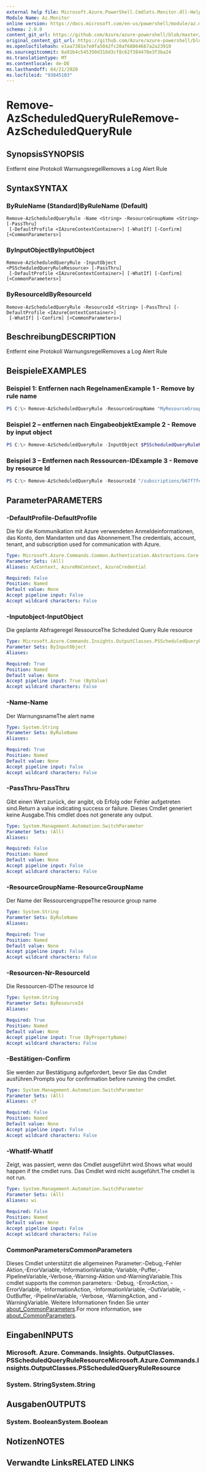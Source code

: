 ```yaml
---
external help file: Microsoft.Azure.PowerShell.Cmdlets.Monitor.dll-Help.xml
Module Name: Az.Monitor
online version: https://docs.microsoft.com/en-us/powershell/module/az.monitor/remove-azscheduledqueryrule
schema: 2.0.0
content_git_url: https://github.com/Azure/azure-powershell/blob/master/src/Monitor/Monitor/help/Remove-AzScheduledQueryRule.md
original_content_git_url: https://github.com/Azure/azure-powershell/blob/master/src/Monitor/Monitor/help/Remove-AzScheduledQueryRule.md
ms.openlocfilehash: e1aa7381e7e0fa5042fc20af68864667a2a23910
ms.sourcegitcommit: 6a91b4c545350d316d3cf8c62f384478e3f3ba24
ms.translationtype: MT
ms.contentlocale: de-DE
ms.lasthandoff: 04/21/2020
ms.locfileid: "93845103"
---
```

# <span data-ttu-id="1e5f4-101">Remove-AzScheduledQueryRule</span><span class="sxs-lookup"><span data-stu-id="1e5f4-101">Remove-AzScheduledQueryRule</span></span>

## <span data-ttu-id="1e5f4-102">Synopsis</span><span class="sxs-lookup"><span data-stu-id="1e5f4-102">SYNOPSIS</span></span>
<span data-ttu-id="1e5f4-103">Entfernt eine Protokoll Warnungsregel</span><span class="sxs-lookup"><span data-stu-id="1e5f4-103">Removes a Log Alert Rule</span></span>

## <span data-ttu-id="1e5f4-104">Syntax</span><span class="sxs-lookup"><span data-stu-id="1e5f4-104">SYNTAX</span></span>

### <span data-ttu-id="1e5f4-105">ByRuleName (Standard)</span><span class="sxs-lookup"><span data-stu-id="1e5f4-105">ByRuleName (Default)</span></span>
```
Remove-AzScheduledQueryRule -Name <String> -ResourceGroupName <String> [-PassThru]
 [-DefaultProfile <IAzureContextContainer>] [-WhatIf] [-Confirm] [<CommonParameters>]
```

### <span data-ttu-id="1e5f4-106">ByInputObject</span><span class="sxs-lookup"><span data-stu-id="1e5f4-106">ByInputObject</span></span>
```
Remove-AzScheduledQueryRule -InputObject <PSScheduledQueryRuleResource> [-PassThru]
 [-DefaultProfile <IAzureContextContainer>] [-WhatIf] [-Confirm] [<CommonParameters>]
```

### <span data-ttu-id="1e5f4-107">ByResourceId</span><span class="sxs-lookup"><span data-stu-id="1e5f4-107">ByResourceId</span></span>
```
Remove-AzScheduledQueryRule -ResourceId <String> [-PassThru] [-DefaultProfile <IAzureContextContainer>]
 [-WhatIf] [-Confirm] [<CommonParameters>]
```

## <span data-ttu-id="1e5f4-108">Beschreibung</span><span class="sxs-lookup"><span data-stu-id="1e5f4-108">DESCRIPTION</span></span>
<span data-ttu-id="1e5f4-109">Entfernt eine Protokoll Warnungsregel</span><span class="sxs-lookup"><span data-stu-id="1e5f4-109">Removes a Log Alert Rule</span></span>

## <span data-ttu-id="1e5f4-110">Beispiele</span><span class="sxs-lookup"><span data-stu-id="1e5f4-110">EXAMPLES</span></span>

### <span data-ttu-id="1e5f4-111">Beispiel 1: Entfernen nach Regelnamen</span><span class="sxs-lookup"><span data-stu-id="1e5f4-111">Example 1 - Remove by rule name</span></span>
```powershell
PS C:\> Remove-AzScheduledQueryRule -ResourceGroupName "MyResourceGroup" -Name "LogAlertRule1"
```

### <span data-ttu-id="1e5f4-112">Beispiel 2 – entfernen nach Eingabeobjekt</span><span class="sxs-lookup"><span data-stu-id="1e5f4-112">Example 2 - Remove by input object</span></span>
```powershell
PS C:\> Remove-AzScheduledQueryRule -InputObject $PSScheduledQueryRuleResource
```

### <span data-ttu-id="1e5f4-113">Beispiel 3 – Entfernen nach Ressourcen-ID</span><span class="sxs-lookup"><span data-stu-id="1e5f4-113">Example 3 - Remove by resource Id</span></span>
```powershell
PS C:\> Remove-AzScheduledQueryRule -ResourceId "/subscriptions/b67f7fec-69fc-4974-9099-a26bd6ffeda3/resourceGroups/MyResourceGroup/providers/microsoft.insights/scheduledQueryRules/LogAlertRule1"
```

## <span data-ttu-id="1e5f4-114">Parameter</span><span class="sxs-lookup"><span data-stu-id="1e5f4-114">PARAMETERS</span></span>

### <span data-ttu-id="1e5f4-115">-DefaultProfile</span><span class="sxs-lookup"><span data-stu-id="1e5f4-115">-DefaultProfile</span></span>
<span data-ttu-id="1e5f4-116">Die für die Kommunikation mit Azure verwendeten Anmeldeinformationen, das Konto, den Mandanten und das Abonnement.</span><span class="sxs-lookup"><span data-stu-id="1e5f4-116">The credentials, account, tenant, and subscription used for communication with Azure.</span></span>

```yaml
Type: Microsoft.Azure.Commands.Common.Authentication.Abstractions.Core.IAzureContextContainer
Parameter Sets: (All)
Aliases: AzContext, AzureRmContext, AzureCredential

Required: False
Position: Named
Default value: None
Accept pipeline input: False
Accept wildcard characters: False
```

### <span data-ttu-id="1e5f4-117">-Inputobject</span><span class="sxs-lookup"><span data-stu-id="1e5f4-117">-InputObject</span></span>
<span data-ttu-id="1e5f4-118">Die geplante Abfrageregel Ressource</span><span class="sxs-lookup"><span data-stu-id="1e5f4-118">The Scheduled Query Rule resource</span></span>

```yaml
Type: Microsoft.Azure.Commands.Insights.OutputClasses.PSScheduledQueryRuleResource
Parameter Sets: ByInputObject
Aliases:

Required: True
Position: Named
Default value: None
Accept pipeline input: True (ByValue)
Accept wildcard characters: False
```

### <span data-ttu-id="1e5f4-119">-Name</span><span class="sxs-lookup"><span data-stu-id="1e5f4-119">-Name</span></span>
<span data-ttu-id="1e5f4-120">Der Warnungsname</span><span class="sxs-lookup"><span data-stu-id="1e5f4-120">The alert name</span></span>

```yaml
Type: System.String
Parameter Sets: ByRuleName
Aliases:

Required: True
Position: Named
Default value: None
Accept pipeline input: False
Accept wildcard characters: False
```

### <span data-ttu-id="1e5f4-121">-PassThru</span><span class="sxs-lookup"><span data-stu-id="1e5f4-121">-PassThru</span></span>
<span data-ttu-id="1e5f4-122">Gibt einen Wert zurück, der angibt, ob Erfolg oder Fehler aufgetreten sind.</span><span class="sxs-lookup"><span data-stu-id="1e5f4-122">Return a value indicating success or failure.</span></span>
<span data-ttu-id="1e5f4-123">Dieses Cmdlet generiert keine Ausgabe.</span><span class="sxs-lookup"><span data-stu-id="1e5f4-123">This cmdlet does not generate any output.</span></span>

```yaml
Type: System.Management.Automation.SwitchParameter
Parameter Sets: (All)
Aliases:

Required: False
Position: Named
Default value: None
Accept pipeline input: False
Accept wildcard characters: False
```

### <span data-ttu-id="1e5f4-124">-ResourceGroupName</span><span class="sxs-lookup"><span data-stu-id="1e5f4-124">-ResourceGroupName</span></span>
<span data-ttu-id="1e5f4-125">Der Name der Ressourcengruppe</span><span class="sxs-lookup"><span data-stu-id="1e5f4-125">The resource group name</span></span>

```yaml
Type: System.String
Parameter Sets: ByRuleName
Aliases:

Required: True
Position: Named
Default value: None
Accept pipeline input: False
Accept wildcard characters: False
```

### <span data-ttu-id="1e5f4-126">-Resourcen-Nr</span><span class="sxs-lookup"><span data-stu-id="1e5f4-126">-ResourceId</span></span>
<span data-ttu-id="1e5f4-127">Die Ressourcen-ID</span><span class="sxs-lookup"><span data-stu-id="1e5f4-127">The resource Id</span></span>

```yaml
Type: System.String
Parameter Sets: ByResourceId
Aliases:

Required: True
Position: Named
Default value: None
Accept pipeline input: True (ByPropertyName)
Accept wildcard characters: False
```

### <span data-ttu-id="1e5f4-128">-Bestätigen</span><span class="sxs-lookup"><span data-stu-id="1e5f4-128">-Confirm</span></span>
<span data-ttu-id="1e5f4-129">Sie werden zur Bestätigung aufgefordert, bevor Sie das Cmdlet ausführen.</span><span class="sxs-lookup"><span data-stu-id="1e5f4-129">Prompts you for confirmation before running the cmdlet.</span></span>

```yaml
Type: System.Management.Automation.SwitchParameter
Parameter Sets: (All)
Aliases: cf

Required: False
Position: Named
Default value: None
Accept pipeline input: False
Accept wildcard characters: False
```

### <span data-ttu-id="1e5f4-130">-WhatIf</span><span class="sxs-lookup"><span data-stu-id="1e5f4-130">-WhatIf</span></span>
<span data-ttu-id="1e5f4-131">Zeigt, was passiert, wenn das Cmdlet ausgeführt wird.</span><span class="sxs-lookup"><span data-stu-id="1e5f4-131">Shows what would happen if the cmdlet runs.</span></span>
<span data-ttu-id="1e5f4-132">Das Cmdlet wird nicht ausgeführt.</span><span class="sxs-lookup"><span data-stu-id="1e5f4-132">The cmdlet is not run.</span></span>

```yaml
Type: System.Management.Automation.SwitchParameter
Parameter Sets: (All)
Aliases: wi

Required: False
Position: Named
Default value: None
Accept pipeline input: False
Accept wildcard characters: False
```

### <span data-ttu-id="1e5f4-133">CommonParameters</span><span class="sxs-lookup"><span data-stu-id="1e5f4-133">CommonParameters</span></span>
<span data-ttu-id="1e5f4-134">Dieses Cmdlet unterstützt die allgemeinen Parameter:-Debug,-Fehler Aktion,-ErrorVariable,-InformationVariable,-Variable,-Puffer,-PipelineVariable,-Verbose,-Warning-Aktion und-WarningVariable.</span><span class="sxs-lookup"><span data-stu-id="1e5f4-134">This cmdlet supports the common parameters: -Debug, -ErrorAction, -ErrorVariable, -InformationAction, -InformationVariable, -OutVariable, -OutBuffer, -PipelineVariable, -Verbose, -WarningAction, and -WarningVariable.</span></span> <span data-ttu-id="1e5f4-135">Weitere Informationen finden Sie unter [about_CommonParameters](http://go.microsoft.com/fwlink/?LinkID=113216).</span><span class="sxs-lookup"><span data-stu-id="1e5f4-135">For more information, see [about_CommonParameters](http://go.microsoft.com/fwlink/?LinkID=113216).</span></span>

## <span data-ttu-id="1e5f4-136">Eingaben</span><span class="sxs-lookup"><span data-stu-id="1e5f4-136">INPUTS</span></span>

### <span data-ttu-id="1e5f4-137">Microsoft. Azure. Commands. Insights. OutputClasses. PSScheduledQueryRuleResource</span><span class="sxs-lookup"><span data-stu-id="1e5f4-137">Microsoft.Azure.Commands.Insights.OutputClasses.PSScheduledQueryRuleResource</span></span>

### <span data-ttu-id="1e5f4-138">System. String</span><span class="sxs-lookup"><span data-stu-id="1e5f4-138">System.String</span></span>

## <span data-ttu-id="1e5f4-139">Ausgaben</span><span class="sxs-lookup"><span data-stu-id="1e5f4-139">OUTPUTS</span></span>

### <span data-ttu-id="1e5f4-140">System. Boolean</span><span class="sxs-lookup"><span data-stu-id="1e5f4-140">System.Boolean</span></span>

## <span data-ttu-id="1e5f4-141">Notizen</span><span class="sxs-lookup"><span data-stu-id="1e5f4-141">NOTES</span></span>

## <span data-ttu-id="1e5f4-142">Verwandte Links</span><span class="sxs-lookup"><span data-stu-id="1e5f4-142">RELATED LINKS</span></span>
